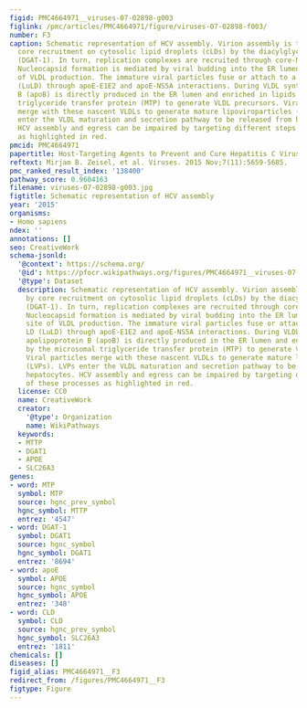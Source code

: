 ```yaml
---
figid: PMC4664971__viruses-07-02898-g003
figlink: /pmc/articles/PMC4664971/figure/viruses-07-02898-f003/
number: F3
caption: Schematic representation of HCV assembly. Virion assembly is triggered by
  core recruitment on cytosolic lipid droplets (cLDs) by the diacylglycerol acyltransferase-1
  (DGAT-1). In turn, replication complexes are recruited through core-NS5A interactions.
  Nucleocapsid formation is mediated by viral budding into the ER lumen, at the site
  of VLDL production. The immature viral particles fuse or attach to a luminal LD
  (LuLD) through apoE-E1E2 and apoE-NS5A interactions. During VLDL synthesis, apolipoprotein
  B (apoB) is directly produced in the ER lumen and enriched in lipids by the microsomal
  triglyceride transfer protein (MTP) to generate VLDL precursors. Viral particles
  merge with these nascent VLDLs to generate mature lipoviroparticles (LVPs). LVPs
  enter the VLDL maturation and secretion pathway to be released from hepatocytes.
  HCV assembly and egress can be impaired by targeting different steps of these processes
  as highlighted in red.
pmcid: PMC4664971
papertitle: Host-Targeting Agents to Prevent and Cure Hepatitis C Virus Infection.
reftext: Mirjam B. Zeisel, et al. Viruses. 2015 Nov;7(11):5659-5685.
pmc_ranked_result_index: '138400'
pathway_score: 0.9604163
filename: viruses-07-02898-g003.jpg
figtitle: Schematic representation of HCV assembly
year: '2015'
organisms:
- Homo sapiens
ndex: ''
annotations: []
seo: CreativeWork
schema-jsonld:
  '@context': https://schema.org/
  '@id': https://pfocr.wikipathways.org/figures/PMC4664971__viruses-07-02898-g003.html
  '@type': Dataset
  description: Schematic representation of HCV assembly. Virion assembly is triggered
    by core recruitment on cytosolic lipid droplets (cLDs) by the diacylglycerol acyltransferase-1
    (DGAT-1). In turn, replication complexes are recruited through core-NS5A interactions.
    Nucleocapsid formation is mediated by viral budding into the ER lumen, at the
    site of VLDL production. The immature viral particles fuse or attach to a luminal
    LD (LuLD) through apoE-E1E2 and apoE-NS5A interactions. During VLDL synthesis,
    apolipoprotein B (apoB) is directly produced in the ER lumen and enriched in lipids
    by the microsomal triglyceride transfer protein (MTP) to generate VLDL precursors.
    Viral particles merge with these nascent VLDLs to generate mature lipoviroparticles
    (LVPs). LVPs enter the VLDL maturation and secretion pathway to be released from
    hepatocytes. HCV assembly and egress can be impaired by targeting different steps
    of these processes as highlighted in red.
  license: CC0
  name: CreativeWork
  creator:
    '@type': Organization
    name: WikiPathways
  keywords:
  - MTTP
  - DGAT1
  - APOE
  - SLC26A3
genes:
- word: MTP
  symbol: MTP
  source: hgnc_prev_symbol
  hgnc_symbol: MTTP
  entrez: '4547'
- word: DGAT-1
  symbol: DGAT1
  source: hgnc_symbol
  hgnc_symbol: DGAT1
  entrez: '8694'
- word: apoE
  symbol: APOE
  source: hgnc_symbol
  hgnc_symbol: APOE
  entrez: '348'
- word: CLD
  symbol: CLD
  source: hgnc_prev_symbol
  hgnc_symbol: SLC26A3
  entrez: '1811'
chemicals: []
diseases: []
figid_alias: PMC4664971__F3
redirect_from: /figures/PMC4664971__F3
figtype: Figure
---
```

